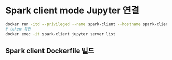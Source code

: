 # Spark client mode Jupyter 연결  

```bash
docker run -itd --privileged --name spark-client --hostname spark-client --rm -p 8888:8888 -p 4040-4050:4040-4050 -v /spark-git/spark/spark-local/notebooks:/notebooks shwsun/jupyter-spark:1.2
# token 확인 
docker exec -it spark-client jupyter server list

```

## Spark client Dockerfile 빌드  

